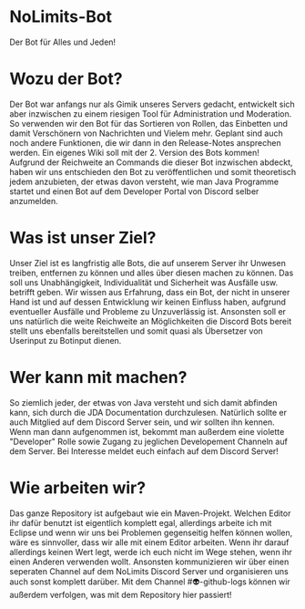 # NoLimits-Bot
Der Bot für Alles und Jeden!

# Wozu der Bot?
Der Bot war anfangs nur als Gimik unseres Servers gedacht, entwickelt sich aber inzwischen zu einem riesigen Tool für Administration und Moderation. So verwenden wir den Bot für das Sortieren von Rollen, das Einbetten und damit Verschönern von Nachrichten und Vielem mehr.
Geplant sind auch noch andere Funktionen, die wir dann in den Release-Notes ansprechen werden. Ein eigenes Wiki soll mit der 2. Version des Bots kommen!
Aufgrund der Reichweite an Commands die dieser Bot inzwischen abdeckt, haben wir uns entschieden den Bot zu veröffentlichen und somit theoretisch jedem anzubieten, der etwas davon versteht, wie man Java Programme startet und einen Bot auf dem Developer Portal von Discord selber anzumelden.

# Was ist unser Ziel?
Unser Ziel ist es langfristig alle Bots, die auf unserem Server ihr Unwesen treiben, entfernen zu können und alles über diesen machen zu können. Das soll uns Unabhängigkeit, Individualität und Sicherheit was Ausfälle usw. betrifft geben. Wir wissen aus Erfahrung, dass ein Bot, der nicht in unserer Hand ist und auf dessen Entwicklung wir keinen Einfluss haben, aufgrund eventueller Ausfälle und Probleme zu Unzuverlässig ist.
Ansonsten soll er uns natürlich die weite Reichweite an Möglichkeiten die Discord Bots bereit stellt uns ebenfalls bereitstellen und somit quasi als Übersetzer von Userinput zu Botinput dienen.

# Wer kann mit machen?
So ziemlich jeder, der etwas von Java versteht und sich damit abfinden kann, sich durch die JDA Documentation durchzulesen. Natürlich sollte er auch Mitglied auf dem Discord Server sein, und wir sollten ihn kennen.
Wenn man dann aufgenommen ist, bekommt man außerdem eine violette "Developer" Rolle sowie Zugang zu jeglichen Developement Channeln auf dem Server. Bei Interesse meldet euch einfach auf dem Discord Server!

# Wie arbeiten wir?
Das ganze Repository ist aufgebaut wie ein Maven-Projekt. Welchen Editor ihr dafür benutzt ist eigentlich komplett egal, allerdings arbeite ich mit Eclipse und wenn wir uns bei Problemen gegenseitig helfen können wollen, wäre es sinnvoller, dass wir alle mit einem Editor arbeiten. Wenn ihr darauf allerdings keinen Wert legt, werde ich euch nicht im Wege stehen, wenn ihr einen Anderen verwenden wollt.
Ansonsten kommunizieren wir über einen seperaten Channel auf dem NoLimits Discord Server und organisieren uns auch sonst komplett darüber. Mit dem Channel #👽-github-logs können wir außerdem verfolgen, was mit dem Repository hier passiert!

